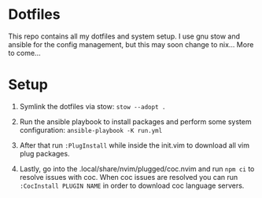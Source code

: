 # Dotfiles

This repo contains all my dotfiles and system setup. I use gnu stow and ansible
for the config management, but this may soon change to nix... More to come...

# Setup

1. Symlink the dotfiles via stow: `stow --adopt .`

2. Run the ansible playbook to install packages and perform some system
   configuration: `ansible-playbook -K run.yml`

3. After that run `:PlugInstall` while inside the init.vim to download all vim
   plug packages.

4. Lastly, go into the .local/share/nvim/plugged/coc.nvim and run `npm ci` to resolve
   issues with coc. When coc issues are resolved you can run `:CocInstall PLUGIN
   NAME` in order to download coc language servers.
